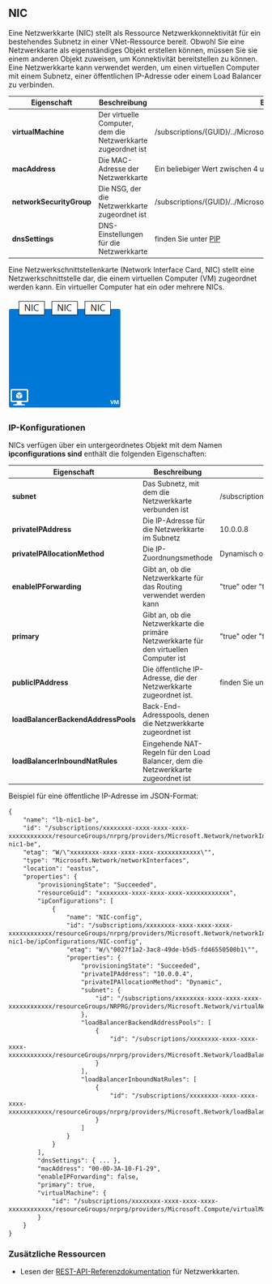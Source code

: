 ## NIC
 
Eine Netzwerkkarte (NIC) stellt als Ressource Netzwerkkonnektivität für ein bestehendes Subnetz in einer VNet-Ressource bereit. Obwohl Sie eine Netzwerkkarte als eigenständiges Objekt erstellen können, müssen Sie sie einem anderen Objekt zuweisen, um Konnektivität bereitstellen zu können. Eine Netzwerkkarte kann verwendet werden, um einen virtuellen Computer mit einem Subnetz, einer öffentlichen IP-Adresse oder einem Load Balancer zu verbinden.  

|Eigenschaft|Beschreibung|Beispielwerte|
|---|---|---|
|**virtualMachine**|Der virtuelle Computer, dem die Netzwerkkarte zugeordnet ist|/subscriptions/{GUID}/../Microsoft.Compute/virtualMachines/vm1|
|**macAddress**|Die MAC-Adresse der Netzwerkkarte|Ein beliebiger Wert zwischen 4 und 30|
|**networkSecurityGroup**|Die NSG, der die Netzwerkkarte zugeordnet ist|/subscriptions/{GUID}/../Microsoft.Network/networkSecurityGroups/myNSG1|
|**dnsSettings**|DNS-Einstellungen für die Netzwerkkarte|finden Sie unter [PIP](#Public-IP-address)|

Eine Netzwerkschnittstellenkarte (Network Interface Card, NIC) stellt eine Netzwerkschnittstelle dar, die einem virtuellen Computer (VM) zugeordnet werden kann. Ein virtueller Computer hat ein oder mehrere NICs.

![NICs auf einem einzelnen virtuellen Computer](./media/resource-groups-networking/Figure3.png)

### IP-Konfigurationen
NICs verfügen über ein untergeordnetes Objekt mit dem Namen **ipconfigurations sind** enthält die folgenden Eigenschaften:

|Eigenschaft|Beschreibung|Beispielwerte|
|---|---|---|
|**subnet**|Das Subnetz, mit dem die Netzwerkkarte verbunden ist|/subscriptions/{GUID}/../Microsoft.Network/virtualNetworks/myvnet1/subnets/mysub1|
|**privateIPAddress**|Die IP-Adresse für die Netzwerkkarte im Subnetz|10.0.0.8|
|**privateIPAllocationMethod**|Die IP-Zuordnungsmethode|Dynamisch oder statisch|
|**enableIPForwarding**|Gibt an, ob die Netzwerkkarte für das Routing verwendet werden kann|"true" oder "false"|
|**primary**|Gibt an, ob die Netzwerkkarte die primäre Netzwerkkarte für den virtuellen Computer ist|"true" oder "false"|
|**publicIPAddress**|Die öffentliche IP-Adresse, die der Netzwerkkarte zugeordnet ist.|finden Sie unter [DNS-Einstellungen](#DNS-settings)|
|**loadBalancerBackendAddressPools**|Back-End-Adresspools, denen die Netzwerkkarte zugeordnet ist||
|**loadBalancerInboundNatRules**|Eingehende NAT-Regeln für den Load Balancer, dem die Netzwerkkarte zugeordnet ist||

Beispiel für eine öffentliche IP-Adresse im JSON-Format:

    {
        "name": "lb-nic1-be",
        "id": "/subscriptions/xxxxxxxx-xxxx-xxxx-xxxx-xxxxxxxxxxxx/resourceGroups/nrprg/providers/Microsoft.Network/networkInterfaces/lb-nic1-be",
        "etag": "W/\"xxxxxxxx-xxxx-xxxx-xxxx-xxxxxxxxxxxx\"",
        "type": "Microsoft.Network/networkInterfaces",
        "location": "eastus",
        "properties": {
            "provisioningState": "Succeeded",
            "resourceGuid": "xxxxxxxx-xxxx-xxxx-xxxx-xxxxxxxxxxxx",
            "ipConfigurations": [
                {
                    "name": "NIC-config",
                    "id": "/subscriptions/xxxxxxxx-xxxx-xxxx-xxxx-xxxxxxxxxxxx/resourceGroups/nrprg/providers/Microsoft.Network/networkInterfaces/lb-nic1-be/ipConfigurations/NIC-config",
                    "etag": "W/\"0027f1a2-3ac8-49de-b5d5-fd46550500b1\"",
                    "properties": {
                        "provisioningState": "Succeeded",
                        "privateIPAddress": "10.0.0.4",
                        "privateIPAllocationMethod": "Dynamic",
                        "subnet": {
                            "id": "/subscriptions/xxxxxxxx-xxxx-xxxx-xxxx-xxxxxxxxxxxx/resourceGroups/NRPRG/providers/Microsoft.Network/virtualNetworks/NRPVnet/subnets/NRPVnetSubnet"
                        },
                        "loadBalancerBackendAddressPools": [
                            {
                                "id": "/subscriptions/xxxxxxxx-xxxx-xxxx-xxxx-xxxxxxxxxxxx/resourceGroups/nrprg/providers/Microsoft.Network/loadBalancers/nrplb/backendAddressPools/NRPbackendpool"
                            }
                        ],
                        "loadBalancerInboundNatRules": [
                            {
                                "id": "/subscriptions/xxxxxxxx-xxxx-xxxx-xxxx-xxxxxxxxxxxx/resourceGroups/nrprg/providers/Microsoft.Network/loadBalancers/nrplb/inboundNatRules/rdp1"
                            }
                        ]
                    }
                }
            ],
            "dnsSettings": { ... },
            "macAddress": "00-0D-3A-10-F1-29",
            "enableIPForwarding": false,
            "primary": true,
            "virtualMachine": {
                "id": "/subscriptions/xxxxxxxx-xxxx-xxxx-xxxx-xxxxxxxxxxxx/resourceGroups/nrprg/providers/Microsoft.Compute/virtualMachines/web1"
            }
        }
    }

### Zusätzliche Ressourcen

- Lesen der [REST-API-Referenzdokumentation](https://msdn.microsoft.com/library/azure/mt163579.aspx) für Netzwerkkarten.


